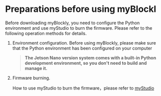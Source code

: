 # Preparations before using myBlockl

Before downloading myBlockly, you need to configure the Python environment and use myStudio to burn the firmware. Please refer to the following operation methods for details.

1. Environment configuration. Before using myBlockly, please make sure that the Python environment has been configured on your computer

   > **The Jetson Nano version system comes with a built-in Python development environment, so you don't need to build and manage it.**

2. Firmware burning.

   How to use myStudio to burn the firmware，please refer to [myStudio](../../5.2.2-mystudio/jetsonnano/README.md)




